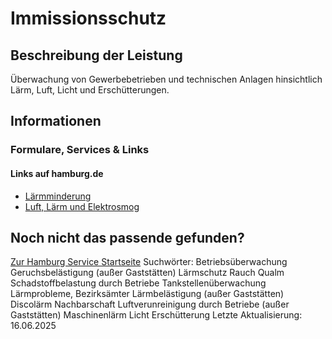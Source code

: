 # Immissionsschutz

## Beschreibung der Leistung
Überwachung von Gewerbebetrieben und technischen Anlagen hinsichtlich Lärm, Luft, Licht und Erschütterungen.

## Informationen

### Formulare, Services & Links

#### Links auf hamburg.de
* [Lärmminderung](https://www.hamburg.de/politik-und-verwaltung/behoerden/bjv/themen/verbraucherschutz/gesundheit-umwelt/laerm)
* [Luft, Lärm und Elektrosmog](https://www.hamburg.de/luft-laerm/)

## Noch nicht das passende gefunden?
 [Zur Hamburg Service Startseite](/service/)
Suchwörter: Betriebsüberwachung Geruchsbelästigung (außer Gaststätten) Lärmschutz Rauch Qualm Schadstoffbelastung durch Betriebe Tankstellenüberwachung Lärmprobleme, Bezirksämter Lärmbelästigung (außer Gaststätten) Discolärm Nachbarschaft Luftverunreinigung durch Betriebe (außer Gaststätten) Maschinenlärm Licht Erschütterung
Letzte Aktualisierung: 16.06.2025